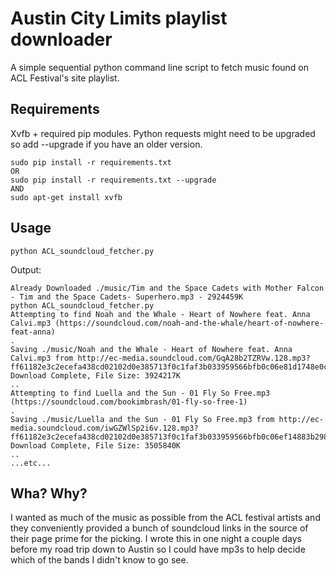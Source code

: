 # Austin City Limits playlist downloader
A simple sequential python command line script to fetch music found on ACL Festival's site playlist.

## Requirements
Xvfb + required pip modules.  Python requests might need to be upgraded so add --upgrade if you have an older version.
```
sudo pip install -r requirements.txt
OR
sudo pip install -r requirements.txt --upgrade
AND
sudo apt-get install xvfb

```

## Usage
`python ACL_soundcloud_fetcher.py`

Output:
```
Already Downloaded ./music/Tim and the Space Cadets with Mother Falcon - Tim and the Space Cadets- Superhero.mp3 - 2924459K
python ACL_soundcloud_fetcher.py 
Attempting to find Noah and the Whale - Heart of Nowhere feat. Anna Calvi.mp3 (https://soundcloud.com/noah-and-the-whale/heart-of-nowhere-feat-anna)
.
Saving ./music/Noah and the Whale - Heart of Nowhere feat. Anna Calvi.mp3 from http://ec-media.soundcloud.com/GqA28b2TZRVw.128.mp3?ff61182e3c2ecefa438cd02102d0e385713f0c1faf3b033959566bfb0c06e81d1748e0c911661bd66277f02f931b537f5dc9d6f00ccab99529d6f26f6887ca1f661dbbd397&AWSAccessKeyId=AKIAJ4IAZE5EOI7PA7VQ&Expires=1381333963&Signature=wcuLZt3FKWElcW7ik8YMp6fbPL8%3D
Download Complete, File Size: 3924217K
..
Attempting to find Luella and the Sun - 01 Fly So Free.mp3 (https://soundcloud.com/bookimbrash/01-fly-so-free-1)
.
Saving ./music/Luella and the Sun - 01 Fly So Free.mp3 from http://ec-media.soundcloud.com/iwGZWlSp2i6v.128.mp3?ff61182e3c2ecefa438cd02102d0e385713f0c1faf3b033959566bfb0c06ef14883b2989e2211599e4dabc980766b5f1ff5a6917d610a11900fe37f65863e1a52bcc9f129a&AWSAccessKeyId=AKIAJ4IAZE5EOI7PA7VQ&Expires=1381334006&Signature=oh2bQSB%2BgYfgdblWh%2BprvyulV5U%3D
Download Complete, File Size: 3505840K
..
...etc...
```

## Wha? Why?
I wanted as much of the music as possible from the ACL festival artists and they conveniently provided a bunch of soundcloud links in the source of their page prime for the picking.  I wrote this in one night a couple days before my road trip down to Austin so I could have mp3s to help decide which of the bands I didn't know to go see.

